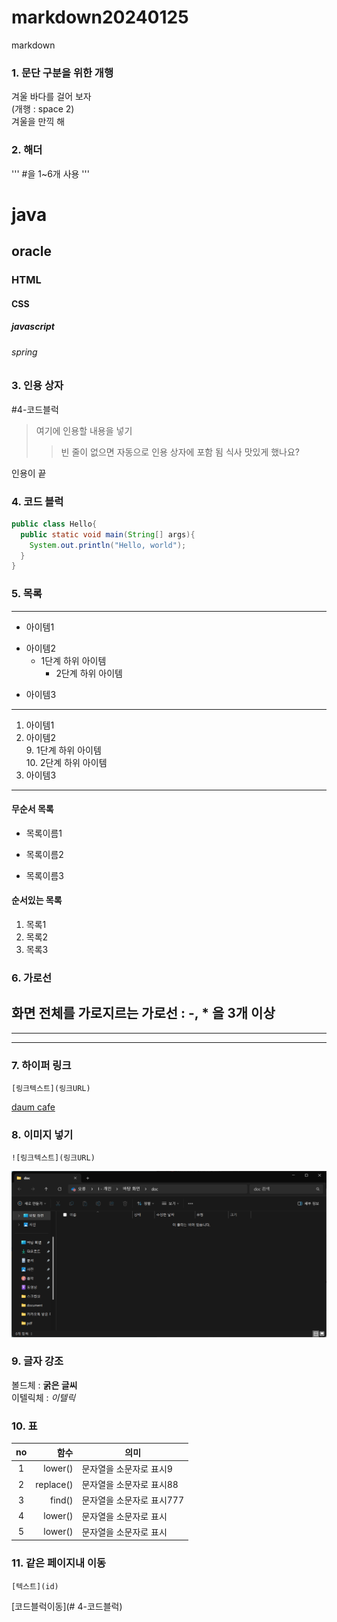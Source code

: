 # markdown20240125
markdown

### 1. 문단 구분을 위한 개행
겨울 바다를 걸어 보자  
(개행 : space 2)  
겨울을 만끽 해

### 2. 해더
''' #을 1~6개 사용 '''
# java
## oracle
### HTML
#### CSS
##### javascript
###### spring

### 3. 인용 상자
#4-코드블럭
>여기에 인용할 내용을 넣기  
>>빈 줄이 없으면 자동으로 인용 상자에 포함 됨
식사 맛있게 했나요?

인용이 끝

### 4. 코드 블럭
```java
public class Hello{
  public static void main(String[] args){
    System.out.println("Hello, world");
  }
}
```

### 5. 목록
---
- 아이템1
+ 아이템2
  - 1단계 하위 아이템
    * 2단계 하위 아이템
* 아이템3
---
1. 아이템1
2. 아이템2  
   9. 1단계 하위 아이템  
       10. 2단계 하위 아이템
9. 아이템3
---
#### 무순서 목록
* 목록이름1
- 목록이름2
+ 목록이름3

#### 순서있는 목록
1. 목록1
1. 목록2
1. 목록3

### 6. 가로선
화면 전체를 가로지르는 가로선 : -, * 을 3개 이상
---
***
----
### 7. 하이퍼 링크
```
[링크텍스트](링크URL) 
```
[daum cafe](https://cafe.daum.net/pcwk "수업자료 cafe")

### 8. 이미지 넣기
```
![링크텍스트](링크URL)
```
![window 이미지](https://github.com/Olaf247/markdown20240125/blob/main/doc/win.png)

### 9. 글자 강조
볼드체 : **굵은 글씨**  
이텔릭체 : *이텔릭*  

### 10. 표
|no|함수|의미|
|:------------:|------------:|------------|
|1|lower()|문자열을 소문자로 표시9|
|2|replace()|문자열을 소문자로 표시88|
|3|find()|문자열을 소문자로 표시777|
|4|lower()|문자열을 소문자로 표시|
|5|lower()|문자열을 소문자로 표시|

### 11. 같은 페이지내 이동
```
[텍스트](id)
```
[코드블럭이동](# 4-코드블럭)
